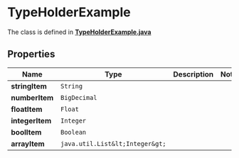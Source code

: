 

# TypeHolderExample

The class is defined in **[TypeHolderExample.java](../../src/main/java/org/openapitools/model/TypeHolderExample.java)**

## Properties

Name | Type | Description | Notes
------------ | ------------- | ------------- | -------------
**stringItem** | `String` |  | 
**numberItem** | `BigDecimal` |  | 
**floatItem** | `Float` |  | 
**integerItem** | `Integer` |  | 
**boolItem** | `Boolean` |  | 
**arrayItem** | `java.util.List&lt;Integer&gt;` |  | 








